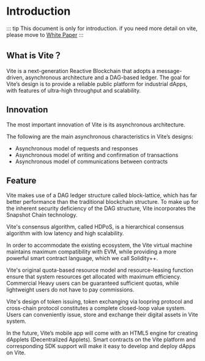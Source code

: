 # Introduction

::: tip
This document is only for introduction. if you need more detail on vite, please move to [White Paper](https://www.vite.org/whitepaper/vite_en.pdf)
:::

## What is Vite？

Vite is a next-generation Reactive Blockchain that adopts a message-driven, asynchronous architecture and a DAG-based ledger.  The goal for Vite’s design is to provide a reliable public platform for industrial dApps, with features of ultra-high throughput and scalability. 

## Innovation

The most important innovation of Vite is its asynchronous architecture. 

The following are the main asynchronous characteristics in Vite’s designs:

* Asynchronous model of requests and responses
* Asynchronous model of writing and confirmation of transactions
* Asynchronous model of communications between contracts

## Feature

Vite makes use of a DAG ledger structure called block-lattice, which has far better performance than the traditional blockchain structure.  To make up for the inherent security deficiency of the DAG structure, Vite incorporates the Snapshot Chain technology. 

Vite's consensus algorithm, called HDPoS, is a hierarchical consensus algorithm with low latency and high scalability. 

In order to accommodate the existing ecosystem, the Vite virtual machine maintains maximum compatibility with EVM,  while providing a more powerful smart contract language, which we call Solidity++.

Vite's original quota-based resource model and resource-leasing function ensure that system resources get allocated with maximum efficiency. Commercial Heavy users can be guaranteed sufficient quotas, while lightweight users do not have to pay commissions.

Vite's design of token issuing, token exchanging via loopring protocol and cross-chain protocol constitutes a complete closed-loop value system. Users can conveniently issue, store and exchange their digital assets in Vite system.

In the future, Vite’s mobile app will come with an HTML5 engine for creating dApplets (Decentralized Applets).  Smart contracts on the Vite platform and corresponding SDK support will make it easy to develop and deploy dApps on Vite.
